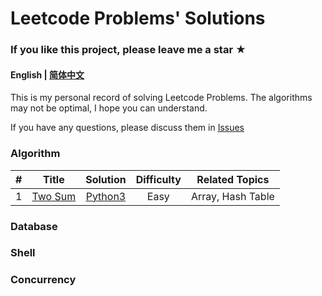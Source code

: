 # Leetcode Problems' Solutions

### If you like this project, please leave me a **star** ★

#### English | [简体中文](./README-zh.md)


This is my personal record of solving Leetcode Problems. The algorithms may not be optimal, I hope you can understand.

If you have any questions, please discuss them in [Issues](https://github.com/mengxinayan/leetcode/issues)

### Algorithm
| # | Title | Solution | Difficulty | Related Topics |
| :-: | :-: | :-: | :-: | :-: |
| 1 | [Two Sum](https://leetcode.com/problems/two-sum/) | [Python3](./algorithm/python/1_two_sum.py) | Easy | Array, Hash Table |


### Database

### Shell

### Concurrency